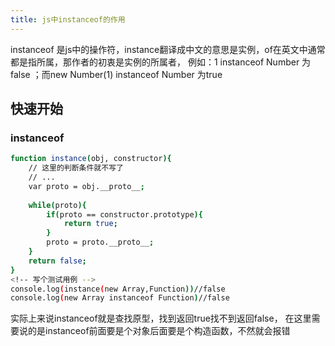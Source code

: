 ```yaml
---
title: js中instanceof的作用
---
```

instanceof 是js中的操作符，instance翻译成中文的意思是实例，of在英文中通常都是指所属，那作者的初衷是实例的所属者，
例如：1 instanceof Number 为false ；而new Number(1) instanceof Number 为true

## 快速开始

### instanceof

``` bash
function instance(obj, constructor){
	// 这里的判断条件就不写了
	// ...
	var proto = obj.__proto__;
	
	while(proto){
		if(proto == constructor.prototype){
			return true;
		}
		proto = proto.__proto__;
	}
	return false;
}
<!-- 写个测试用例 -->
console.log(instance(new Array,Function))//false
console.log(new Array instanceof Function)//false
```
实际上来说instanceof就是查找原型，找到返回true找不到返回false，
在这里需要说的是instanceof前面要是个对象后面要是个构造函数，不然就会报错

